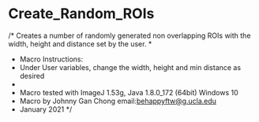 # Create_Random_ROIs
/*  Creates a number of randomly generated non overlapping ROIs with the width, height and distance set by the user.
 *  
 *  Macro Instructions:
 * Under User variables, change the width, height and min distance as desired
 *  
 * Macro tested with ImageJ 1.53g, Java 1.8.0_172 (64bit) Windows 10
 * Macro by Johnny Gan Chong email:behappyftw@g.ucla.edu 
 * January 2021
 */
